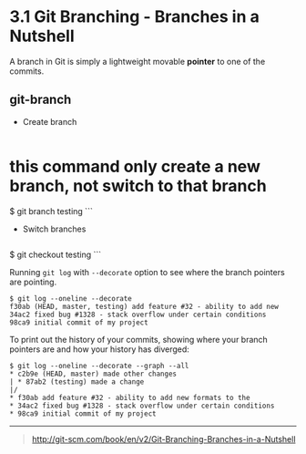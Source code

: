 3.1 Git Branching - Branches in a Nutshell
===
A branch in Git is simply a lightweight movable **pointer** to one of the commits.

## git-branch

* Create branch

    ```Shell
# this command only create a new branch, not switch to that branch
$ git branch testing
    ```
* Switch branches

    ```Shell
$ git checkout testing
    ```
    
Running ```git log``` with ```--decorate``` option to see where the branch pointers are pointing.
```Shell
$ git log --oneline --decorate
f30ab (HEAD, master, testing) add feature #32 - ability to add new
34ac2 fixed bug #1328 - stack overflow under certain conditions
98ca9 initial commit of my project
```
To print out the history of your commits, showing where your branch pointers are and how your history has diverged:
```Shell
$ git log --oneline --decorate --graph --all
* c2b9e (HEAD, master) made other changes
| * 87ab2 (testing) made a change
|/
* f30ab add feature #32 - ability to add new formats to the
* 34ac2 fixed bug #1328 - stack overflow under certain conditions
* 98ca9 initial commit of my project
```

---
> http://git-scm.com/book/en/v2/Git-Branching-Branches-in-a-Nutshell
